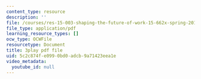 ```yaml
---
content_type: resource
description: ''
file: /courses/res-15-003-shaping-the-future-of-work-15-662x-spring-2016/5c2c874fe0990bd0adcb9a71423eea1e_q2mz6LZVnT8.pdf
file_type: application/pdf
learning_resource_types: []
ocw_type: OCWFile
resourcetype: Document
title: 3play pdf file
uid: 5c2c874f-e099-0bd0-adcb-9a71423eea1e
video_metadata:
  youtube_id: null
---
```

